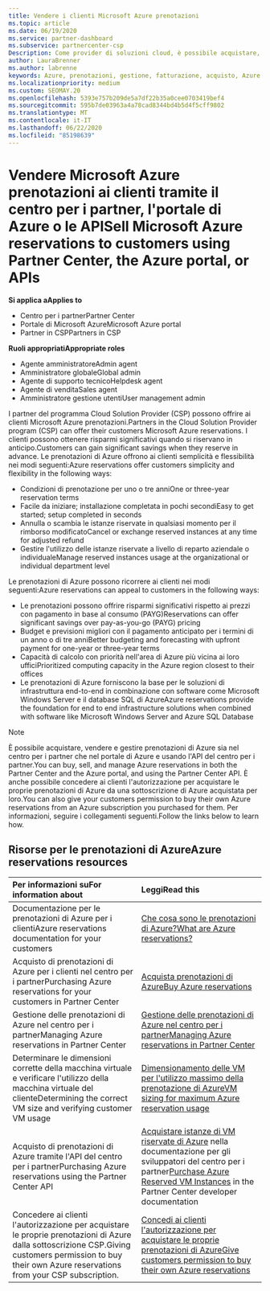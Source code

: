 ```yaml
---
title: Vendere i clienti Microsoft Azure prenotazioni
ms.topic: article
ms.date: 06/19/2020
ms.service: partner-dashboard
ms.subservice: partnercenter-csp
Description: Come provider di soluzioni cloud, è possibile acquistare, vendere o gestire prenotazioni di Azure per i clienti. Usare il centro per i partner, il portale di Azure o l'API del centro per i partner.
author: LauraBrenner
ms.author: labrenne
keywords: Azure, prenotazioni, gestione, fatturazione, acquisto, Azure RI, istanze riservate di Azure
ms.localizationpriority: medium
ms.custom: SEOMAY.20
ms.openlocfilehash: 5393e757b209de5a7df22b35a0cee0703419bef4
ms.sourcegitcommit: 595b7de03963a4a78cad8344bd4b5d4f5cff9802
ms.translationtype: MT
ms.contentlocale: it-IT
ms.lasthandoff: 06/22/2020
ms.locfileid: "85198639"
---
```

# <a name="sell-microsoft-azure-reservations-to-customers-using-partner-center-the-azure-portal-or-apis"></a><span data-ttu-id="07842-105">Vendere Microsoft Azure prenotazioni ai clienti tramite il centro per i partner, l'portale di Azure o le API</span><span class="sxs-lookup"><span data-stu-id="07842-105">Sell Microsoft Azure reservations to customers using Partner Center, the Azure portal, or APIs</span></span>

<span data-ttu-id="07842-106">**Si applica a**</span><span class="sxs-lookup"><span data-stu-id="07842-106">**Applies to**</span></span>

- <span data-ttu-id="07842-107">Centro per i partner</span><span class="sxs-lookup"><span data-stu-id="07842-107">Partner Center</span></span>
- <span data-ttu-id="07842-108">Portale di Microsoft Azure</span><span class="sxs-lookup"><span data-stu-id="07842-108">Microsoft Azure portal</span></span>
- <span data-ttu-id="07842-109">Partner in CSP</span><span class="sxs-lookup"><span data-stu-id="07842-109">Partners in CSP</span></span>

<span data-ttu-id="07842-110">**Ruoli appropriati**</span><span class="sxs-lookup"><span data-stu-id="07842-110">**Appropriate roles**</span></span>

- <span data-ttu-id="07842-111">Agente amministratore</span><span class="sxs-lookup"><span data-stu-id="07842-111">Admin agent</span></span>
- <span data-ttu-id="07842-112">Amministratore globale</span><span class="sxs-lookup"><span data-stu-id="07842-112">Global admin</span></span>
- <span data-ttu-id="07842-113">Agente di supporto tecnico</span><span class="sxs-lookup"><span data-stu-id="07842-113">Helpdesk agent</span></span>
- <span data-ttu-id="07842-114">Agente di vendita</span><span class="sxs-lookup"><span data-stu-id="07842-114">Sales agent</span></span>
- <span data-ttu-id="07842-115">Amministratore gestione utenti</span><span class="sxs-lookup"><span data-stu-id="07842-115">User management admin</span></span>

<span data-ttu-id="07842-116">I partner del programma Cloud Solution Provider (CSP) possono offrire ai clienti Microsoft Azure prenotazioni.</span><span class="sxs-lookup"><span data-stu-id="07842-116">Partners in the Cloud Solution Provider program (CSP) can offer their customers Microsoft Azure reservations.</span></span> <span data-ttu-id="07842-117">I clienti possono ottenere risparmi significativi quando si riservano in anticipo.</span><span class="sxs-lookup"><span data-stu-id="07842-117">Customers can gain significant savings when they reserve in advance.</span></span> <span data-ttu-id="07842-118">Le prenotazioni di Azure offrono ai clienti semplicità e flessibilità nei modi seguenti:</span><span class="sxs-lookup"><span data-stu-id="07842-118">Azure reservations offer customers simplicity and flexibility in the following ways:</span></span>

- <span data-ttu-id="07842-119">Condizioni di prenotazione per uno o tre anni</span><span class="sxs-lookup"><span data-stu-id="07842-119">One or three-year reservation terms</span></span>
- <span data-ttu-id="07842-120">Facile da iniziare; installazione completata in pochi secondi</span><span class="sxs-lookup"><span data-stu-id="07842-120">Easy to get started; setup completed in seconds</span></span>
- <span data-ttu-id="07842-121">Annulla o scambia le istanze riservate in qualsiasi momento per il rimborso modificato</span><span class="sxs-lookup"><span data-stu-id="07842-121">Cancel or exchange reserved instances at any time for adjusted refund</span></span>
- <span data-ttu-id="07842-122">Gestire l'utilizzo delle istanze riservate a livello di reparto aziendale o individuale</span><span class="sxs-lookup"><span data-stu-id="07842-122">Manage reserved instances usage at the organizational or individual department level</span></span> 

<span data-ttu-id="07842-123">Le prenotazioni di Azure possono ricorrere ai clienti nei modi seguenti:</span><span class="sxs-lookup"><span data-stu-id="07842-123">Azure reservations can appeal to customers in the following ways:</span></span>

- <span data-ttu-id="07842-124">Le prenotazioni possono offrire risparmi significativi rispetto ai prezzi con pagamento in base al consumo (PAYG)</span><span class="sxs-lookup"><span data-stu-id="07842-124">Reservations can offer significant savings over pay-as-you-go (PAYG) pricing</span></span>
- <span data-ttu-id="07842-125">Budget e previsioni migliori con il pagamento anticipato per i termini di un anno o di tre anni</span><span class="sxs-lookup"><span data-stu-id="07842-125">Better budgeting and forecasting with upfront payment for one-year or three-year terms</span></span>
- <span data-ttu-id="07842-126">Capacità di calcolo con priorità nell'area di Azure più vicina ai loro uffici</span><span class="sxs-lookup"><span data-stu-id="07842-126">Prioritized computing capacity in the Azure region closest to their offices</span></span>
- <span data-ttu-id="07842-127">Le prenotazioni di Azure forniscono la base per le soluzioni di infrastruttura end-to-end in combinazione con software come Microsoft Windows Server e il database SQL di Azure</span><span class="sxs-lookup"><span data-stu-id="07842-127">Azure reservations provide the foundation for end to end infrastructure solutions when combined with software like Microsoft Windows Server and Azure SQL Database</span></span>

>[!NOTE]
> <span data-ttu-id="07842-128">È possibile acquistare, vendere e gestire prenotazioni di Azure sia nel centro per i partner che nel portale di Azure e usando l'API del centro per i partner.</span><span class="sxs-lookup"><span data-stu-id="07842-128">You can buy, sell, and manage Azure reservations in both the Partner Center and the Azure portal, and using the Partner Center API.</span></span> <span data-ttu-id="07842-129">È anche possibile concedere ai clienti l'autorizzazione per acquistare le proprie prenotazioni di Azure da una sottoscrizione di Azure acquistata per loro.</span><span class="sxs-lookup"><span data-stu-id="07842-129">You can also give your customers permission to buy their own Azure reservations from an Azure subscription you purchased for them.</span></span> <span data-ttu-id="07842-130">Per informazioni, seguire i collegamenti seguenti.</span><span class="sxs-lookup"><span data-stu-id="07842-130">Follow the links below to learn how.</span></span>

## <a name="azure-reservations-resources"></a><span data-ttu-id="07842-131">Risorse per le prenotazioni di Azure</span><span class="sxs-lookup"><span data-stu-id="07842-131">Azure reservations resources</span></span>

|<span data-ttu-id="07842-132">**Per informazioni su**</span><span class="sxs-lookup"><span data-stu-id="07842-132">**For information about**</span></span>   |<span data-ttu-id="07842-133">**Leggi**</span><span class="sxs-lookup"><span data-stu-id="07842-133">**Read this**</span></span>    |
|:-----------------------------|:-----------------|
| <span data-ttu-id="07842-134">Documentazione per le prenotazioni di Azure per i clienti</span><span class="sxs-lookup"><span data-stu-id="07842-134">Azure reservations documentation for your customers</span></span> | [<span data-ttu-id="07842-135">Che cosa sono le prenotazioni di Azure?</span><span class="sxs-lookup"><span data-stu-id="07842-135">What are Azure reservations?</span></span>](https://docs.microsoft.com/azure/billing/billing-save-compute-costs-reservations)
|<span data-ttu-id="07842-136">Acquisto di prenotazioni di Azure per i clienti nel centro per i partner</span><span class="sxs-lookup"><span data-stu-id="07842-136">Purchasing Azure reservations for your customers in Partner Center</span></span>   |[<span data-ttu-id="07842-137">Acquista prenotazioni di Azure</span><span class="sxs-lookup"><span data-stu-id="07842-137">Buy Azure reservations</span></span>](azure-reservations-buying.md)
|<span data-ttu-id="07842-138">Gestione delle prenotazioni di Azure nel centro per i partner</span><span class="sxs-lookup"><span data-stu-id="07842-138">Managing Azure reservations in Partner Center</span></span> | [<span data-ttu-id="07842-139">Gestione delle prenotazioni di Azure nel centro per i partner</span><span class="sxs-lookup"><span data-stu-id="07842-139">Managing Azure reservations in Partner Center</span></span>](azure-reservations-manage.md)
|<span data-ttu-id="07842-140">Determinare le dimensioni corrette della macchina virtuale e verificare l'utilizzo della macchina virtuale del cliente</span><span class="sxs-lookup"><span data-stu-id="07842-140">Determining the correct VM size and verifying customer VM usage</span></span>   |[<span data-ttu-id="07842-141">Dimensionamento delle VM per l'utilizzo massimo della prenotazione di Azure</span><span class="sxs-lookup"><span data-stu-id="07842-141">VM sizing for maximum Azure reservation usage</span></span>](azure-usage.md)   |
|<span data-ttu-id="07842-142">Acquisto di prenotazioni di Azure tramite l'API del centro per i partner</span><span class="sxs-lookup"><span data-stu-id="07842-142">Purchasing Azure reservations using the Partner Center API</span></span> | <span data-ttu-id="07842-143">[Acquistare istanze di VM riservate di Azure](https://docs.microsoft.com/partner-center/develop/purchase-azure-reservations) nella documentazione per gli sviluppatori del centro per i partner</span><span class="sxs-lookup"><span data-stu-id="07842-143">[Purchase Azure Reserved VM Instances](https://docs.microsoft.com/partner-center/develop/purchase-azure-reservations) in the Partner Center developer documentation</span></span>   |
|<span data-ttu-id="07842-144">Concedere ai clienti l'autorizzazione per acquistare le proprie prenotazioni di Azure dalla sottoscrizione CSP.</span><span class="sxs-lookup"><span data-stu-id="07842-144">Giving customers permission to buy their own Azure reservations from your CSP subscription.</span></span> | [<span data-ttu-id="07842-145">Concedi ai clienti l'autorizzazione per acquistare le proprie prenotazioni di Azure</span><span class="sxs-lookup"><span data-stu-id="07842-145">Give customers permission to buy their own Azure reservations</span></span>](give-customers-permission.md)   |
